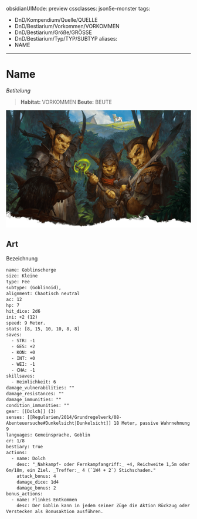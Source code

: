 obsidianUIMode: preview
cssclasses: json5e-monster
tags:
- DnD/Kompendium/Quelle/QUELLE
- DnD/Bestiarium/Vorkommen/VORKOMMEN
- DnD/Bestiarium/Größe/GRÖSSE
- DnD/Bestiarium/Typ/TYP/SUBTYP
aliases:
- NAME
---
# Name
_Betitelung_

>**Habitat:** VORKOMMEN
>**Beute:** BEUTE

![](../../05%20-%20Wikipedia/Bestiarium/Feenwesen/pictures/group-of-goblins-2024.png#token)

## Art
Bezeichnung 

```statblock
name: Goblinscherge
size: Kleine
type: Fee
subtype: (Goblinoid),
alignment: Chaotisch neutral
ac: 12
hp: 7
hit_dice: 2d6
ini: +2 (12)
speed: 9 Meter.
stats: [8, 15, 10, 10, 8, 8]
saves:
  - STR: -1
  - GES: +2
  - KON: +0
  - INT: +0
  - WEI: -1
  - CHA: -1
skillsaves:
  - Heimlichkeit: 6
damage_vulnerabilities: ""
damage_resistances: ""
damage_immunities: ""
condition_immunities: ""
gear: [[Dolch]] (3)
senses: [[Regularien/2014/Grundregelwerk/08-Abenteuersuche#Dunkelsicht|Dunkelsicht]] 18 Meter, passive Wahrnehmung 9
languages: Gemeinsprache, Goblin
cr: 1/8
bestiary: true
actions:
  - name: Dolch
    desc: "_Nahkampf- oder Fernkampfangriff:_ +4, Reichweite 1,5m oder 6m/18m, ein Ziel. _Treffer:_ 4 (`1W4 + 2`) Stichschaden."
    attack_bonus: 4
    damage_dice: 1d4
    damage_bonus: 2
bonus_actions:
  - name: Flinkes Entkommen
    desc: Der Goblin kann in jedem seiner Züge die Aktion Rückzug oder Verstecken als Bonusaktion ausführen.
```